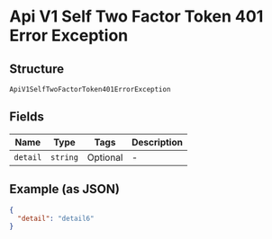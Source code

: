 
# Api V1 Self Two Factor Token 401 Error Exception

## Structure

`ApiV1SelfTwoFactorToken401ErrorException`

## Fields

| Name | Type | Tags | Description |
|  --- | --- | --- | --- |
| `detail` | `string` | Optional | - |

## Example (as JSON)

```json
{
  "detail": "detail6"
}
```

